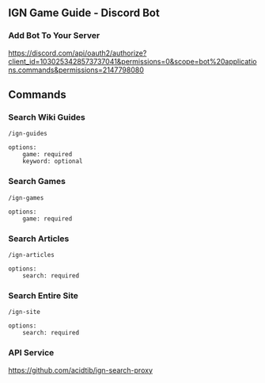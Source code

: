 ## IGN Game Guide - Discord Bot

### Add Bot To Your Server
https://discord.com/api/oauth2/authorize?client_id=1030253428573737041&permissions=0&scope=bot%20applications.commands&permissions=2147798080

## Commands

### Search Wiki Guides
```
/ign-guides

options: 
	game: required
	keyword: optional
```

### Search Games
```
/ign-games

options: 
	game: required
```

### Search Articles
```
/ign-articles

options: 
	search: required
```

### Search Entire Site
```
/ign-site

options: 
	search: required
```

### API Service
https://github.com/acidtib/ign-search-proxy
